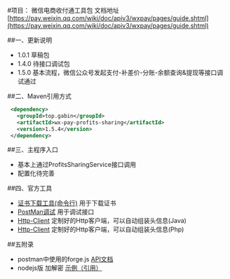 #项目： 微信电商收付通工具包
文档地址 [https://pay.weixin.qq.com/wiki/doc/apiv3/wxpay/pages/guide.shtml](https://pay.weixin.qq.com/wiki/doc/apiv3/wxpay/pages/guide.shtml)

##一、更新说明
* 1.0.1 草稿包
* 1.4.0 待接口调试包
* 1.5.0 基本流程，微信公众号发起支付-补差价-分账-余额查询&提现等接口调试通过

##二、Maven引用方式
```xml
 <dependency>
   <groupId>top.gabin</groupId>
   <artifactId>wx-pay-profits-sharing</artifactId>
   <version>1.5.4</version>
 </dependency>
```
##三、主程序入口
- 基本上通过ProfitsSharingService接口调用
- 配置化待完善

##四、官方工具
- [证书下载工具(命令行)](https://github.com/wechatpay-apiv3/CertificateDownloader) 用于下载证书
- [PostMan调试](https://github.com/wechatpay-apiv3/wechatpay-postman-script) 用于调试接口
- [Http-Client](https://github.com/wechatpay-apiv3/wechatpay-apache-httpclient) 定制好的Http客户端，可以自动组装头信息(Java) 
- [Http-Client](https://github.com/wechatpay-apiv3/wechatpay-guzzle-middleware) 定制好的Http客户端，可以自动组装头信息(Php)

##五附录
- postman中使用的forge.js [API文档](https://www.npmjs.com/package/node-forge#cipher)
- nodejs版 加解密 [示例（引用）](http://fangzhenqi.xin/art/nodejs/other/86.html)
